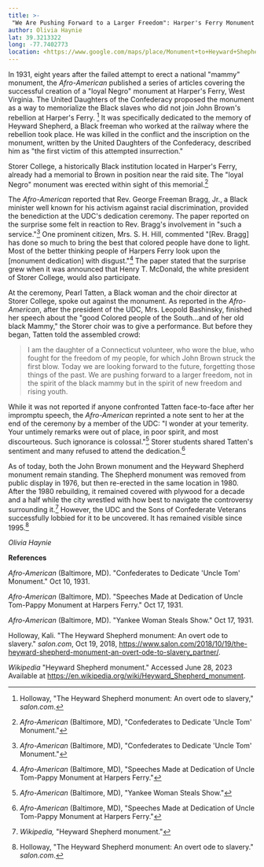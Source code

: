 ```yaml
---
title: >-
 "We Are Pushing Forward to a Larger Freedom": Harper's Ferry Monument to "Loyal Negroes"
author: Olivia Haynie
lat: 39.3213322
long: -77.7402773
location: <https://www.google.com/maps/place/Monument+to+Heyward+Shepherd/@39.3213322,-77.7402773,15z/data=!4m10!1m2!2m1!1sharpers+ferry+loyal+negroes+monument!3m6!1s0x89b61d967d5aa3ed:0xe810d2113e941a1b!8m2!3d39.3233007!4d-77.7300489!15sCiRoYXJwZXJzIGZlcnJ5IGxveWFsIG5lZ3JvZXMgbW9udW1lbnSSARNoaXN0b3JpY2FsX2xhbmRtYXJr4AEA!16s%2Fg%2F11f_4l2dqy?entry=ttu>
---
```

In 1931, eight years after the failed attempt to erect a national
"mammy" monument, the *Afro-American* published a series of articles
covering the successful creation of a "loyal Negro" monument at Harper's
Ferry, West Virginia. The United Daughters of the Confederacy proposed
the monument as a way to memorialize the Black slaves who did not join
John Brown's rebellion at Harper's Ferry. [^1] It was specifically
dedicated to the memory of Heyward Shepherd, a Black freeman who worked
at the railway where the rebellion took place. He was killed in the
conflict and the inscription on the monument, written by the United
Daughters of the Confederacy, described him as "the first victim of this
attempted insurrection."

Storer College, a historically Black institution located in Harper's
Ferry, already had a memorial to Brown in position near the raid site.
The "loyal Negro" monument was erected within sight of this
memorial.[^2]

The *Afro-American* reported that Rev. George Freeman Bragg, Jr., a
Black minister well known for his activism against racial
discrimination, provided the benediction at the UDC's dedication
ceremony. The paper reported on the surprise some felt in reaction to
Rev. Bragg's involvement in "such a service."[^3] One prominent citizen,
Mrs. S. H. Hill, commented "\[Rev. Bragg\] has done so much to bring the
best that colored people have done to light. Most of the better thinking
people of Harpers Ferry look upon the \[monument dedication\] with
disgust."[^4] The paper stated that the surprise grew when it was
announced that Henry T. McDonald, the white president of Storer College,
would also participate.

At the ceremony, Pearl Tatten, a Black woman and the choir director at
Storer College, spoke out against the monument. As reported in the
*Afro-American*, after the president of the UDC, Mrs. Leopold Bashinsky,
finished her speech about the "good Colored people of the South...and of
her old black Mammy," the Storer choir was to give a performance. But
before they began, Tatten told the assembled crowd:

> I am the daughter of a Connecticut volunteer, who wore the blue, who
> fought for the freedom of my people, for which John Brown struck the
> first blow. Today we are looking forward to the future, forgetting
> those things of the past. We are pushing forward to a larger freedom,
> not in the spirit of the black mammy but in the spirit of new freedom
> and rising youth.

While it was not reported if anyone confronted Tatten face-to-face after
her impromptu speech, the *Afro-American* reprinted a note sent to her
at the end of the ceremony by a member of the UDC: "I wonder at your
temerity. Your untimely remarks were out of place, in poor spirit, and
most discourteous. Such ignorance is colossal."[^5] Storer students
shared Tatten's sentiment and many refused to attend the dedication.[^6]

As of today, both the John Brown monument and the Heyward Shepherd
monument remain standing. The Shepherd monument was removed from public
display in 1976, but then re-erected in the same location in 1980. After
the 1980 rebuilding, it remained covered with plywood for a decade and a
half while the city wrestled with how best to navigate the controversy
surrounding it.[^7] However, the UDC and the Sons of Confederate
Veterans successfully lobbied for it to be uncovered. It has remained
visible since 1995.[^8]

*Olivia Haynie*

**References**

*Afro-American* (Baltimore, MD). "Confederates to Dedicate 'Uncle Tom'
Monument." Oct 10, 1931.

*Afro-American* (Baltimore, MD). "Speeches Made at Dedication of Uncle
Tom-Pappy Monument at Harpers Ferry." Oct 17, 1931.

*Afro-American* (Baltimore, MD). "Yankee Woman Steals Show." Oct 17,
1931.

Holloway, Kali. "The Heyward Shepherd monument: An overt ode to
slavery." *salon.com*, Oct 19, 2018,
<https://www.salon.com/2018/10/19/the-heyward-shepherd-monument-an-overt-ode-to-slavery_partner/>.

*Wikipedia* "Heyward Shepherd monument." Accessed June 28, 2023
Available at https://en.wikipedia.org/wiki/Heyward_Shepherd_monument.

[^1]: Holloway, "The Heyward Shepherd monument: An overt ode to
    slavery," *salon.com*.

[^2]: *Afro-American* (Baltimore, MD), "Confederates to Dedicate 'Uncle
    Tom' Monument."

[^3]: *Afro-American* (Baltimore, MD), "Confederates to Dedicate 'Uncle
    Tom' Monument."

[^4]: *Afro-American* (Baltimore, MD), "Speeches Made at Dedication of
    Uncle Tom-Pappy Monument at Harpers Ferry."

[^5]: *Afro-American* (Baltimore, MD), "Yankee Woman Steals Show."

[^6]: *Afro-American* (Baltimore, MD), "Speeches Made at Dedication of
    Uncle Tom-Pappy Monument at Harpers Ferry."

[^7]: *Wikipedia,* "Heyward Shepherd monument."

[^8]: Holloway, "The Heyward Shepherd monument: An overt ode to
    slavery." *salon.com*.
